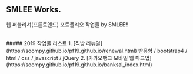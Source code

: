 ## SMLEE Works.
웹 퍼블리셔(프론트앤드) 포트폴리오 작업물 by SMLEE!!

<br>
##### 2019 작업물 리스트
1. [직방 리뉴얼](https://soompy.github.io/pf19.github.io/renewal.html)
  반응형 / bootstrap4 / html / css / javascript / jQuery
2. [카카오뱅크 모바일 웹 마크업](https://soompy.github.io/pf19.github.io/banksal_index.html)
